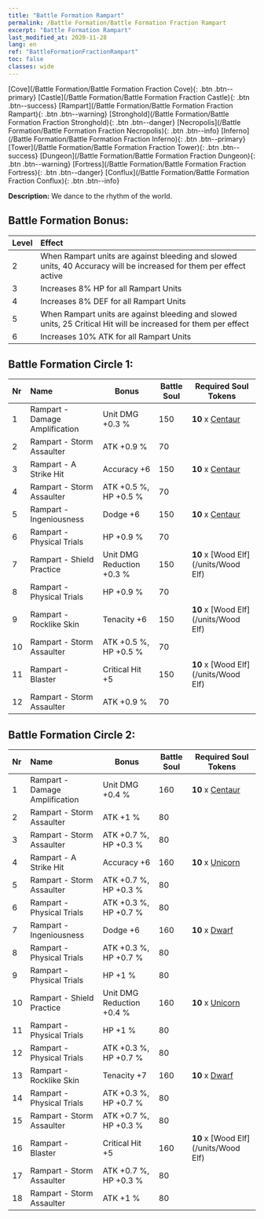 ```yaml
---
title: "Battle Formation Rampart"
permalink: /Battle Formation/Battle Formation Fraction Rampart
excerpt: "Battle Formation Rampart"
last_modified_at: 2020-11-28
lang: en
ref: "BattleFormationFractionRampart"
toc: false
classes: wide
---
```

 [Cove](/Battle Formation/Battle Formation Fraction Cove){: .btn .btn--primary} [Castle](/Battle Formation/Battle Formation Fraction Castle){: .btn .btn--success} [Rampart](/Battle Formation/Battle Formation Fraction Rampart){: .btn .btn--warning} [Stronghold](/Battle Formation/Battle Formation Fraction Stronghold){: .btn .btn--danger} [Necropolis](/Battle Formation/Battle Formation Fraction Necropolis){: .btn .btn--info} [Inferno](/Battle Formation/Battle Formation Fraction Inferno){: .btn .btn--primary} [Tower](/Battle Formation/Battle Formation Fraction Tower){: .btn .btn--success} [Dungeon](/Battle Formation/Battle Formation Fraction Dungeon){: .btn .btn--warning} [Fortress](/Battle Formation/Battle Formation Fraction Fortress){: .btn .btn--danger} [Conflux](/Battle Formation/Battle Formation Fraction Conflux){: .btn .btn--info} 

  **Description:** We dance to the rhythm of the world.

## Battle Formation Bonus:

  | Level |         Effect        |
  |:------|:---------------------|
  | 2 | When Rampart units are against bleeding and slowed units, 40 Accuracy will be increased for them per effect active |
  | 3 | Increases 8% HP for all Rampart Units |
  | 4 | Increases 8% DEF for all Rampart Units |
  | 5 | When Rampart units are against bleeding and slowed units, 25 Critical Hit will be increased for them per effect |
  | 6 | Increases 10% ATK for all Rampart Units |

## Battle Formation Circle 1:

  |  Nr  |         Name        |  Bonus  | Battle Soul  |  Required Soul Tokens |
  |:-----|:--------------------|---------|-----------------|----------------|
  | 1 | Rampart - Damage Amplification | Unit DMG +0.3 % | 150 |  **10** x [Centaur](/units/Centaur) |
  | 2 | Rampart - Storm Assaulter | ATK +0.9 % | 70 |   |
  | 3 | Rampart - A Strike Hit | Accuracy +6 | 150 |  **10** x [Centaur](/units/Centaur) |
  | 4 | Rampart - Storm Assaulter | ATK +0.5 %, HP +0.5 % | 70 |   |
  | 5 | Rampart - Ingeniousness | Dodge +6 | 150 |  **10** x [Centaur](/units/Centaur) |
  | 6 | Rampart - Physical Trials | HP +0.9 % | 70 |   |
  | 7 | Rampart - Shield Practice | Unit DMG Reduction +0.3 % | 150 |  **10** x [Wood Elf](/units/Wood Elf) |
  | 8 | Rampart - Physical Trials | HP +0.9 % | 70 |   |
  | 9 | Rampart - Rocklike Skin | Tenacity +6 | 150 |  **10** x [Wood Elf](/units/Wood Elf) |
  | 10 | Rampart - Storm Assaulter | ATK +0.5 %, HP +0.5 % | 70 |   |
  | 11 | Rampart - Blaster | Critical Hit +5 | 150 |  **10** x [Wood Elf](/units/Wood Elf) |
  | 12 | Rampart - Storm Assaulter | ATK +0.9 % | 70 |   |
  


## Battle Formation Circle 2:

  |  Nr  |         Name        |  Bonus  | Battle Soul  |  Required Soul Tokens |
  |:-----|:--------------------|---------|-----------------|----------------|
  | 1 | Rampart - Damage Amplification | Unit DMG +0.4 % | 160 |  **10** x [Centaur](/units/Centaur) |
  | 2 | Rampart - Storm Assaulter | ATK +1 % | 80 |   |
  | 3 | Rampart - Storm Assaulter | ATK +0.7 %, HP +0.3 % | 80 |   |
  | 4 | Rampart - A Strike Hit | Accuracy +6 | 160 |  **10** x [Unicorn](/units/Unicorn) |
  | 5 | Rampart - Storm Assaulter | ATK +0.7 %, HP +0.3 % | 80 |   |
  | 6 | Rampart - Physical Trials | ATK +0.3 %, HP +0.7 % | 80 |   |
  | 7 | Rampart - Ingeniousness | Dodge +6 | 160 |  **10** x [Dwarf](/units/Dwarf) |
  | 8 | Rampart - Physical Trials | ATK +0.3 %, HP +0.7 % | 80 |   |
  | 9 | Rampart - Physical Trials | HP +1 % | 80 |   |
  | 10 | Rampart - Shield Practice | Unit DMG Reduction +0.4 % | 160 |  **10** x [Unicorn](/units/Unicorn) |
  | 11 | Rampart - Physical Trials | HP +1 % | 80 |   |
  | 12 | Rampart - Physical Trials | ATK +0.3 %, HP +0.7 % | 80 |   |
  | 13 | Rampart - Rocklike Skin | Tenacity +7 | 160 |  **10** x [Dwarf](/units/Dwarf) |
  | 14 | Rampart - Physical Trials | ATK +0.3 %, HP +0.7 % | 80 |   |
  | 15 | Rampart - Storm Assaulter | ATK +0.7 %, HP +0.3 % | 80 |   |
  | 16 | Rampart - Blaster | Critical Hit +5 | 160 |  **10** x [Wood Elf](/units/Wood Elf) |
  | 17 | Rampart - Storm Assaulter | ATK +0.7 %, HP +0.3 % | 80 |   |
  | 18 | Rampart - Storm Assaulter | ATK +1 % | 80 |   |
  

